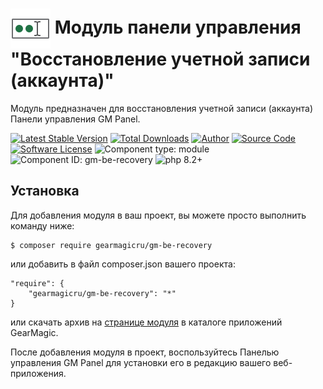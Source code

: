 # <img src="https://raw.githubusercontent.com/gearmagicru/gm-be-recovery/refs/heads/master/assets/images/icon.svg" width="64px" height="64px" align="absmiddle"> Модуль панели управления "Восстановление учетной записи (аккаунта)"

Модуль предназначен для восстановления учетной записи (аккаунта) Панели управления GM Panel.

[![Latest Stable Version](https://img.shields.io/packagist/v/gearmagicru/gm-be-recovery.svg)](https://packagist.org/packages/gearmagicru/gm-be-recovery)
[![Total Downloads](https://img.shields.io/packagist/dt/gearmagicru/gm-be-recovery.svg)](https://packagist.org/packages/gearmagicru/gm-be-recovery)
[![Author](https://img.shields.io/badge/author-anton.tivonenko@gmail.com-blue.svg)](mailto:anton.tivonenko@gmail)
[![Source Code](https://img.shields.io/badge/source-gearmagicru/gm--be--recovery-blue.svg)](https://github.com/gearmagicru/gm-be-recovery)
[![Software License](https://img.shields.io/badge/license-MIT-brightgreen.svg)](https://github.com/gearmagicru/gm-be-recovery/blob/master/LICENSE)
![Component type: module](https://img.shields.io/badge/component%20type-module-green.svg)
![Component ID: gm-be-recovery](https://img.shields.io/badge/component%20id-gm.be.recovery-green.svg)
![php 8.2+](https://img.shields.io/badge/php-min%208.2-red.svg)

## Установка

Для добавления модуля в ваш проект, вы можете просто выполнить команду ниже:

```
$ composer require gearmagicru/gm-be-recovery
```

или добавить в файл composer.json вашего проекта:
```
"require": {
    "gearmagicru/gm-be-recovery": "*"
}
```
или скачать архив на [странице модуля](https://apps.gearmagic.ru/component/gm-be-recovery) в каталоге приложений GearMagic.

После добавления модуля в проект, воспользуйтесь Панелью управления GM Panel для установки его в редакцию вашего веб-приложения.
